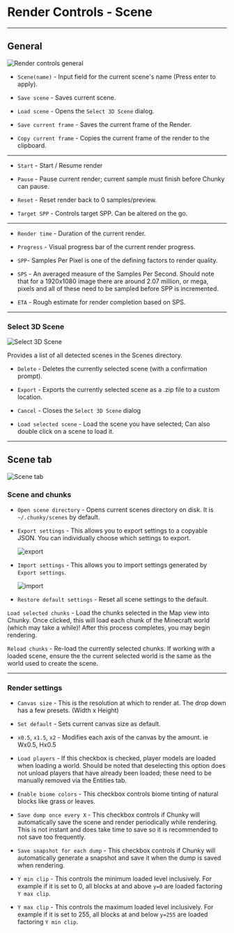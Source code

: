 # Render Controls - Scene

---

## General

![Render controls general](../../img/user_interface/render_controls/general.png)

- `Scene(name)` - Input field for the current scene's name (Press enter to apply).

- `Save scene` - Saves current scene.

- `Load scene` - Opens the `Select 3D Scene` dialog.

- `Save current frame` - Saves the current frame of the Render.

- `Copy current frame` - Copies the current frame of the render to the clipboard.

---

- `Start` - Start / Resume render

- `Pause` - Pause current render; current sample must finish before Chunky can pause.

- `Reset` - Reset render back to 0 samples/preview.

- `Target SPP` - Controls target SPP. Can be altered on the go.

---

- `Render time` - Duration of the current render.

- `Progress` - Visual progress bar of the current render progress.

- `SPP`- Samples Per Pixel is one of the defining factors to render quality.

- `SPS` - An averaged measure of the Samples Per Second. Should note that for a 1920x1080 image there are around 2.07 million, or mega, pixels and all of these need to be sampled before SPP is incremented.

- `ETA` - Rough estimate for render completion based on SPS.

---

### Select 3D Scene

![Select 3D Scene](../../img/user_interface/render_controls/select3dscene.png)

Provides a list of all detected scenes in the Scenes directory.

- `Delete` - Deletes the currently selected scene (with a confirmation prompt).

- `Export` - Exports the currently selected scene as a .zip file to a custom location.

- `Cancel` - Closes the `Select 3D Scene` dialog

- `Load selected scene` - Load the scene you have selected; Can also double click on a scene to load it.

---

## Scene tab

![Scene tab](../../img/user_interface/render_controls/scene_tab.png)

### Scene and chunks

- `Open scene directory` - Opens current scenes directory on disk. It is `~/.chunky/scenes` by default.

- `Export settings` - This allows you to export settings to a copyable JSON. You can individually choose which settings to export.

	![export](../../img/user_interface/render_controls/scene_export.png)

- `Import settings` - This allows you to import settings generated by `Export settings`.

	![import](../../img/user_interface/render_controls/scene_import.png)

- `Restore default settings` - Reset all scene settings to the default.

`Load selected chunks` - Load the chunks selected in the Map view into Chunky. Once clicked, this will load each chunk of the Minecraft world (which may take a while)! After this process completes, you may begin rendering.

`Reload chunks` - Re-load the currently selected chunks. If working with a loaded scene, ensure the the current selected world is the same as the world used to create the scene.

---

### Render settings

- `Canvas size` - This is the resolution at which to render at. The drop down has a few presets. (Width x Height)

- `Set default` - Sets current canvas size as default.

- `x0.5`, `x1.5`, `x2` - Modifies each axis of the canvas by the amount. ie Wx0.5, Hx0.5

- `Load players` - If this checkbox is checked, player models are loaded when loading a world. Should be noted that deselecting this option does not unload players that have already been loaded; these need to be manually removed via the Entities tab.

- `Enable biome colors` - This checkbox controls biome tinting of natural blocks like grass or leaves.

- `Save dump once every X` - This checkbox controls if Chunky will automatically save the scene and render periodically while rendering. This is not instant and does take time to save so it is recommended to not save too frequently.

- `Save snapshot for each dump` - This checkbox controls if Chunky will automatically generate a snapshot and
save it when the dump is saved when rendering.

- `Y min clip` - This controls the minimum loaded level inclusively. For example if it is set to 0, all blocks at and above `y=0` are loaded factoring `Y max clip`.

- `Y max clip` - This controls the maximum loaded level inclusively. For example if it is set to 255, all blocks at and below `y=255` are loaded factoring `Y min clip`.


